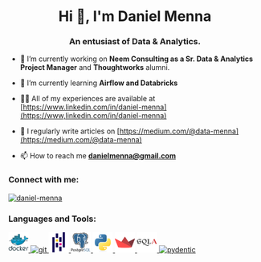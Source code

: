 <h1 align="center">Hi 👋, I'm Daniel Menna</h1>
<h3 align="center">An entusiast of Data & Analytics.</h3>

- 🔭 I’m currently working on **Neem Consulting as a Sr. Data & Analytics Project Manager** and **Thoughtworks** alumni.

- 🌱 I’m currently learning **Airflow and Databricks**

- 👨‍💻 All of my experiences are available at [https://www.linkedin.com/in/daniel-menna](https://www,linkedin.com/in/daniel-menna)

- 📝 I regularly write articles on [https://medium.com/@data-menna](https://medium.com/@data-menna)

- 📫 How to reach me **danielmenna@gmail.com**

<h3 align="left">Connect with me:</h3>
<p align="left">
<a href="https://linkedin.com/in/daniel-menna" target="blank"><img align="center" src="https://raw.githubusercontent.com/rahuldkjain/github-profile-readme-generator/master/src/images/icons/Social/linked-in-alt.svg" alt="daniel-menna" height="30" width="40" /></a>
</p>

<h3 align="left">Languages and Tools:</h3>
<p align="left"> <a href="https://www.docker.com/" target="_blank" rel="noreferrer"> <img src="https://raw.githubusercontent.com/devicons/devicon/master/icons/docker/docker-original-wordmark.svg" alt="docker" width="40" height="40"/> </a> <a href="https://git-scm.com/" target="_blank" rel="noreferrer"> <img src="https://www.vectorlogo.zone/logos/git-scm/git-scm-icon.svg" alt="git" width="40" height="40"/> </a> <a href="https://pandas.pydata.org/" target="_blank" rel="noreferrer"> <img src="https://raw.githubusercontent.com/devicons/devicon/2ae2a900d2f041da66e950e4d48052658d850630/icons/pandas/pandas-original.svg" alt="pandas" width="40" height="40"/> </a> <a href="https://www.postgresql.org" target="_blank" rel="noreferrer"> <img src="https://raw.githubusercontent.com/devicons/devicon/master/icons/postgresql/postgresql-original-wordmark.svg" alt="postgresql" width="40" height="40"/> </a> <a href="https://www.python.org" target="_blank" rel="noreferrer"> <img src="https://raw.githubusercontent.com/devicons/devicon/master/icons/python/python-original.svg" alt="python" width="40" height="40"/> </a> <a href="https://www.streamlit.io" target="_blank" rel="noreferrer"><img src="https://raw.githubusercontent.com/devicons/devicon/master/icons/streamlit/streamlit-original.svg" alt="streamlit" width="40" height="40"/> </a> <a href="https://www.sqlalchemy.org" target="_blank" rel="noreferrer"><img src="https://raw.githubusercontent.com/devicons/devicon/master/icons/sqlalchemy/sqlalchemy-original.svg" alt="SQLalchemy" width="40" height="40"/> </a> <a href="https://docs.pydantic.dev" target="_blank" rel="noreferrer"><img src="https://raw.githubusercontent.com/devicons/devicon/master/icons/pydantic/pydentic-original.svg" alt="pydentic" width="40" height="40"/> </a> </p>

